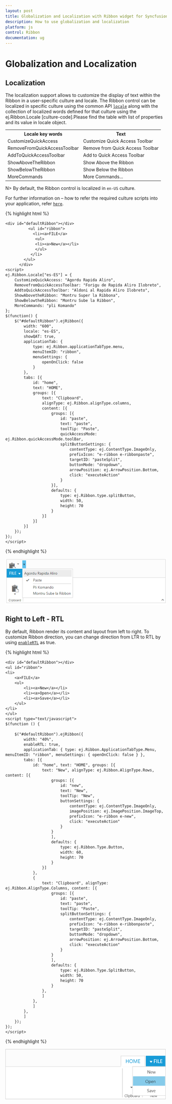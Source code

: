 ```yaml
---
layout: post
title: Globalization and Localization with Ribbon widget for Syncfusion Essential JS
description: How to use globalization and localization 
platform: js
control: Ribbon
documentation: ug
---
```

# Globalization and Localization

## Localization

The localization support allows to customize the display of text within the Ribbon in a user-specific culture and locale. The Ribbon control can be localized in specific culture using the common API [`locale`](https://help.syncfusion.com/api/js/ejribbon#members:locale) along with the collection of localized words defined for that culture using the ej.Ribbon.Locale [culture-code].Please find the table with list of properties and its value in locale object.

<table>
<tr>
<th>
Locale key words </th><th>
Text</th></tr>
<tr>
<td>
CustomizeQuickAccess</td><td>
Customize Quick Access Toolbar</td></tr>
<tr>
<td>
RemoveFromQuickAccessToolbar</td><td>
Remove from Quick Access Toolbar</td></tr>
<tr>
<td>
AddToQuickAccessToolbar</td><td>
Add to Quick Access Toolbar</td></tr>
<tr>
<td>
ShowAboveTheRibbon</td><td>
Show Above the Ribbon</td></tr>
<tr>
<td>
ShowBelowTheRibbon</td><td>
Show Below the Ribbon</td></tr>
<tr>
<td>
MoreCommands</td><td>
More Commands...</td></tr>
</table>

N> By default, the Ribbon control is localized in `en-US` culture.

For further information on – how to refer the required culture scripts into your application, refer [`here`](https://help.syncfusion.com/js/localization).

{% highlight html %}

    <div id="defaultRibbon"></div>
              <ul id="ribbon">
                <li><a>FILE</a>
                 <ul>
                 <li><a>New</a></li>
                 </ul>
               </li>
            </ul>
          </div>
    <script>
	ej.Ribbon.Locale["es-ES"] = {
		CustomizeQuickAccess: "Agordu Rapida Aliro",
		RemovefromQuickAccessToolbar: "Forigu de Rapida Aliro Ilobreto",
		AddtoQuickAccessToolbar: "Aldoni al Rapida Aliro Ilobreto",
		ShowAbovetheRibbon: "Montru Super la Ribbona",
		ShowBelowtheRibbon: "Montru Sube la Ribbon",
		MoreCommands: "pli Komando"
	};
	$(function() {
		$("#defaultRibbon").ejRibbon({
			width: "600",
			locale: "es-ES",
			showQAT: true,
			applicationTab: {
				type: ej.Ribbon.applicationTabType.menu,
				menuItemID: "ribbon",
				menuSettings: {
					openOnClick: false
				}
			},
			tabs: [{
				id: "home",
				text: "HOME",
				groups: [{
					text: "Clipboard",
					alignType: ej.Ribbon.alignType.columns,
					content: [{
						groups: [{
							id: "paste",
							text: "paste",
							toolTip: "Paste",
							quickAccessMode: ej.Ribbon.quickAccessMode.toolBar,
							splitButtonSettings: {
								contentType: ej.ContentType.ImageOnly,
								prefixIcon: "e-ribbon e-ribbonpaste",
								targetID: "pasteSplit",
								buttonMode: "dropdown",
								arrowPosition: ej.ArrowPosition.Bottom,
								click: "executeAction"
							}
						}],
						defaults: {
							type: ej.Ribbon.type.splitButton,
							width: 50,
							height: 70
						}
					}]
				}]
			}]
		});
	});
	</script>

{% endhighlight %}

![](Globalizationandlocalization_images/Globalizationandlocalization._img1.png)

## Right to Left - RTL

By default, Ribbon render its content and layout from left to right. To customize Ribbon direction, you can change direction from LTR to RTL by using [`enableRTL`](https://help.syncfusion.com/api/js/ejribbon#members:enablertl) as true.

{% highlight html %}

    <div id="defaultRibbon"></div>
    <ul id="ribbon">
    <li>
        <a>FILE</a>
        <ul>
            <li><a>New</a></li>
            <li><a>Open</a></li>
            <li><a>Save</a></li>
        </ul>
    </li>
    </ul>
    <script type="text/javascript">
    $(function () {

        $("#defaultRibbon").ejRibbon({
            width: "40%",
            enableRTL: true,
            applicationTab: { type: ej.Ribbon.ApplicationTabType.Menu, menuItemID: "ribbon", menuSettings: { openOnClick: false } },
            tabs: [{
                id: "home", text: "HOME", groups: [{
                    text: "New", alignType: ej.Ribbon.AlignType.Rows, content: [{
                        groups: [{
                            id: "new",
                            text: "New",
                            toolTip: "New",
                            buttonSettings: {
                                contentType: ej.ContentType.ImageOnly,
                                imagePosition: ej.ImagePosition.ImageTop,
                                prefixIcon: "e-ribbon e-new",
                                click: "executeAction"
                            }
                        }
                        ],
                        defaults: {
                            type: ej.Ribbon.Type.Button,
                            width: 60,
                            height: 70
                        }
                    }]
                },
                {
                    text: "Clipboard", alignType: ej.Ribbon.AlignType.Columns, content: [{
                        groups: [{
                            id: "paste",
                            text: "paste",
                            toolTip: "Paste",
                            splitButtonSettings: {
                                contentType: ej.ContentType.ImageOnly,
                                prefixIcon: "e-ribbon e-ribbonpaste",
                                targetID: "pasteSplit",
                                buttonMode: "dropdown",
                                arrowPosition: ej.ArrowPosition.Bottom,
                                click: "executeAction"
                            }
                        }
                        ],
                        defaults: {
                            type: ej.Ribbon.Type.SplitButton,
                            width: 50,
                            height: 70
                        }
                    },
                    ]
                },
                ]
            },
            ]
        });
    });
    </script>

{% endhighlight %}

![](Globalizationandlocalization_images/Globalizationandlocalization._img2.png)


